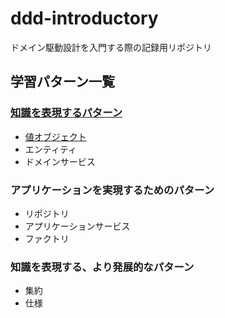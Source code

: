 # ddd-introductory
ドメイン駆動設計を入門する際の記録用リポジトリ

## 学習パターン一覧
### [知識を表現するパターン](https://github.com/Kanta715/ddd-introductory/blob/main/src/main/scala/Knowledge)
- [値オブジェクト](https://github.com/Kanta715/ddd-introductory/blob/main/src/main/scala/Knowledge/ValueObject/ValueObject.md)
- エンティティ
- ドメインサービス

### アプリケーションを実現するためのパターン
- リポジトリ
- アプリケーションサービス
- ファクトリ

### 知識を表現する、より発展的なパターン
- 集約
- 仕様
